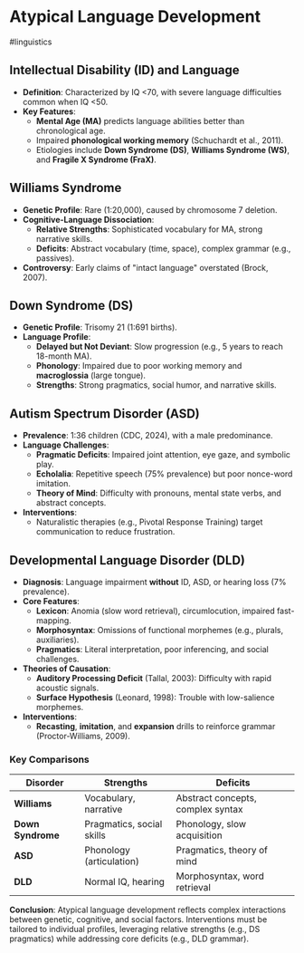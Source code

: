 # Atypical Language Development  
#linguistics 

## Intellectual Disability (ID) and Language  
- **Definition**: Characterized by IQ <70, with severe language difficulties common when IQ <50.  
- **Key Features**:  
  - **Mental Age (MA)** predicts language abilities better than chronological age.  
  - Impaired **phonological working memory** (Schuchardt et al., 2011).  
  - Etiologies include **Down Syndrome (DS)**, **Williams Syndrome (WS)**, and **Fragile X Syndrome (FraX)**.  


## Williams Syndrome  
- **Genetic Profile**: Rare (1:20,000), caused by chromosome 7 deletion.  
- **Cognitive-Language Dissociation**:  
  - **Relative Strengths**: Sophisticated vocabulary for MA, strong narrative skills.  
  - **Deficits**: Abstract vocabulary (time, space), complex grammar (e.g., passives).  
- **Controversy**: Early claims of "intact language" overstated (Brock, 2007).  


## Down Syndrome (DS)  
- **Genetic Profile**: Trisomy 21 (1:691 births).  
- **Language Profile**:  
  - **Delayed but Not Deviant**: Slow progression (e.g., 5 years to reach 18-month MA).  
  - **Phonology**: Impaired due to poor working memory and **macroglossia** (large tongue).  
  - **Strengths**: Strong pragmatics, social humor, and narrative skills.  


## Autism Spectrum Disorder (ASD)  
- **Prevalence**: 1:36 children (CDC, 2024), with a male predominance.  
- **Language Challenges**:  
  - **Pragmatic Deficits**: Impaired joint attention, eye gaze, and symbolic play.  
  - **Echolalia**: Repetitive speech (75% prevalence) but poor nonce-word imitation.  
  - **Theory of Mind**: Difficulty with pronouns, mental state verbs, and abstract concepts.  
- **Interventions**:  
  - Naturalistic therapies (e.g., Pivotal Response Training) target communication to reduce frustration.  


## Developmental Language Disorder (DLD)  
- **Diagnosis**: Language impairment **without** ID, ASD, or hearing loss (7% prevalence).  
- **Core Features**:  
  - **Lexicon**: Anomia (slow word retrieval), circumlocution, impaired fast-mapping.  
  - **Morphosyntax**: Omissions of functional morphemes (e.g., plurals, auxiliaries).  
  - **Pragmatics**: Literal interpretation, poor inferencing, and social challenges.  
- **Theories of Causation**:  
  - **Auditory Processing Deficit** (Tallal, 2003): Difficulty with rapid acoustic signals.  
  - **Surface Hypothesis** (Leonard, 1998): Trouble with low-salience morphemes.  
- **Interventions**:  
  - **Recasting**, **imitation**, and **expansion** drills to reinforce grammar (Proctor-Williams, 2009).  


### Key Comparisons  
| Disorder          | Strengths                 | Deficits                          |
| ----------------- | ------------------------- | --------------------------------- |
| **Williams**      | Vocabulary, narrative     | Abstract concepts, complex syntax |
| **Down Syndrome** | Pragmatics, social skills | Phonology, slow acquisition       |
| **ASD**           | Phonology (articulation)  | Pragmatics, theory of mind        |
| **DLD**           | Normal IQ, hearing        | Morphosyntax, word retrieval      |

**Conclusion**: Atypical language development reflects complex interactions between genetic, cognitive, and social factors. Interventions must be tailored to individual profiles, leveraging relative strengths (e.g., DS pragmatics) while addressing core deficits (e.g., DLD grammar).
